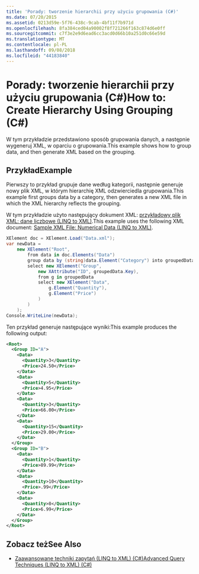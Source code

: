 ```yaml
---
title: 'Porady: tworzenie hierarchii przy użyciu grupowania (C#)'
ms.date: 07/20/2015
ms.assetid: 0213d59e-5f76-438c-9cab-4bf11f7b971d
ms.openlocfilehash: 8fa384ced04a90002f8f721266f163c874d6e0ff
ms.sourcegitcommit: c7f3e2e9d6ead6cc3acd0d66b10a251d0c66e59d
ms.translationtype: MT
ms.contentlocale: pl-PL
ms.lasthandoff: 09/08/2018
ms.locfileid: "44183840"
---
```

# <a name="how-to-create-hierarchy-using-grouping-c"></a><span data-ttu-id="8135e-102">Porady: tworzenie hierarchii przy użyciu grupowania (C#)</span><span class="sxs-lookup"><span data-stu-id="8135e-102">How to: Create Hierarchy Using Grouping (C#)</span></span>
<span data-ttu-id="8135e-103">W tym przykładzie przedstawiono sposób grupowania danych, a następnie wygeneruj XML, w oparciu o grupowania.</span><span class="sxs-lookup"><span data-stu-id="8135e-103">This example shows how to group data, and then generate XML based on the grouping.</span></span>  
  
## <a name="example"></a><span data-ttu-id="8135e-104">Przykład</span><span class="sxs-lookup"><span data-stu-id="8135e-104">Example</span></span>  
 <span data-ttu-id="8135e-105">Pierwszy to przykład grupuje dane według kategorii, następnie generuje nowy plik XML, w którym hierarchię XML odzwierciedla grupowania.</span><span class="sxs-lookup"><span data-stu-id="8135e-105">This example first groups data by a category, then generates a new XML file in which the XML hierarchy reflects the grouping.</span></span>  
  
 <span data-ttu-id="8135e-106">W tym przykładzie użyto następujący dokument XML: [przykładowy plik XML: dane liczbowe (LINQ to XML)](../../../../csharp/programming-guide/concepts/linq/sample-xml-file-numerical-data-linq-to-xml.md).</span><span class="sxs-lookup"><span data-stu-id="8135e-106">This example uses the following XML document: [Sample XML File: Numerical Data (LINQ to XML)](../../../../csharp/programming-guide/concepts/linq/sample-xml-file-numerical-data-linq-to-xml.md).</span></span>  
  
```csharp  
XElement doc = XElement.Load("Data.xml");  
var newData =  
    new XElement("Root",  
        from data in doc.Elements("Data")  
        group data by (string)data.Element("Category") into groupedData  
        select new XElement("Group",  
            new XAttribute("ID", groupedData.Key),  
            from g in groupedData  
            select new XElement("Data",  
                g.Element("Quantity"),  
                g.Element("Price")  
            )  
        )  
    );  
Console.WriteLine(newData);  
```  
  
 <span data-ttu-id="8135e-107">Ten przykład generuje następujące wyniki:</span><span class="sxs-lookup"><span data-stu-id="8135e-107">This example produces the following output:</span></span>  
  
```xml  
<Root>  
  <Group ID="A">  
    <Data>  
      <Quantity>3</Quantity>  
      <Price>24.50</Price>  
    </Data>  
    <Data>  
      <Quantity>5</Quantity>  
      <Price>4.95</Price>  
    </Data>  
    <Data>  
      <Quantity>3</Quantity>  
      <Price>66.00</Price>  
    </Data>  
    <Data>  
      <Quantity>15</Quantity>  
      <Price>29.00</Price>  
    </Data>  
  </Group>  
  <Group ID="B">  
    <Data>  
      <Quantity>1</Quantity>  
      <Price>89.99</Price>  
    </Data>  
    <Data>  
      <Quantity>10</Quantity>  
      <Price>.99</Price>  
    </Data>  
    <Data>  
      <Quantity>8</Quantity>  
      <Price>6.99</Price>  
    </Data>  
  </Group>  
</Root>  
```  
  
## <a name="see-also"></a><span data-ttu-id="8135e-108">Zobacz też</span><span class="sxs-lookup"><span data-stu-id="8135e-108">See Also</span></span>

- [<span data-ttu-id="8135e-109">Zaawansowane techniki zapytań (LINQ to XML) (C#)</span><span class="sxs-lookup"><span data-stu-id="8135e-109">Advanced Query Techniques (LINQ to XML) (C#)</span></span>](../../../../csharp/programming-guide/concepts/linq/advanced-query-techniques-linq-to-xml.md)
